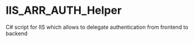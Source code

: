 IIS_ARR_AUTH_Helper
===================

C# script for IIS which allows to delegate authentication from frontend to backend
